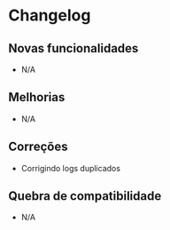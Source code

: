 # Changelog

## Novas funcionalidades

 - N/A

## Melhorias

 - N/A

## Correções

 - Corrigindo logs duplicados

## Quebra de compatibilidade

 - N/A
